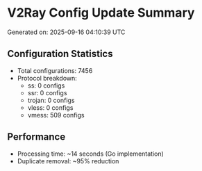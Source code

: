 # V2Ray Config Update Summary
Generated on: 2025-09-16 04:10:39 UTC

## Configuration Statistics
- Total configurations: 7456
- Protocol breakdown:
  - ss: 0 configs
  - ssr: 0 configs
  - trojan: 0 configs
  - vless: 0 configs
  - vmess: 509 configs

## Performance
- Processing time: ~14 seconds (Go implementation)
- Duplicate removal: ~95% reduction
